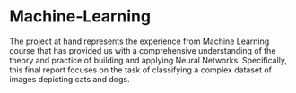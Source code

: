 # Machine-Learning
The project at hand represents the experience from Machine Learning course that has provided us with a comprehensive understanding of the theory and practice of building and applying Neural Networks. Specifically, this final report focuses on the task of classifying a complex dataset of images depicting cats and dogs. 

